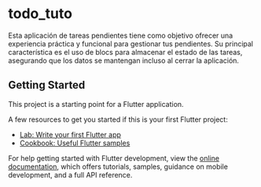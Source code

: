 # todo_tuto

Esta aplicación de tareas pendientes tiene como objetivo ofrecer una experiencia práctica y funcional para gestionar tus pendientes. Su principal característica es el uso de blocs para almacenar el estado de las tareas, asegurando que los datos se mantengan incluso al cerrar la aplicación.

## Getting Started

This project is a starting point for a Flutter application.

A few resources to get you started if this is your first Flutter project:

- [Lab: Write your first Flutter app](https://docs.flutter.dev/get-started/codelab)
- [Cookbook: Useful Flutter samples](https://docs.flutter.dev/cookbook)

For help getting started with Flutter development, view the
[online documentation](https://docs.flutter.dev/), which offers tutorials,
samples, guidance on mobile development, and a full API reference.

